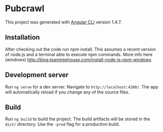 # Pubcrawl

This project was generated with [Angular CLI](https://github.com/angular/angular-cli) version 1.4.7.

## Installation

After checking out the code run npm install.
This assumes a recent version of node.js and a terminal able to execute npm commands. 
More info here (windows) http://blog.teamtreehouse.com/install-node-js-npm-windows

## Development server

Run `ng serve` for a dev server. Navigate to `http://localhost:4200/`. The app will automatically reload if you change any of the source files.

## Build

Run `ng build` to build the project. The build artifacts will be stored in the `dist/` directory. Use the `-prod` flag for a production build.